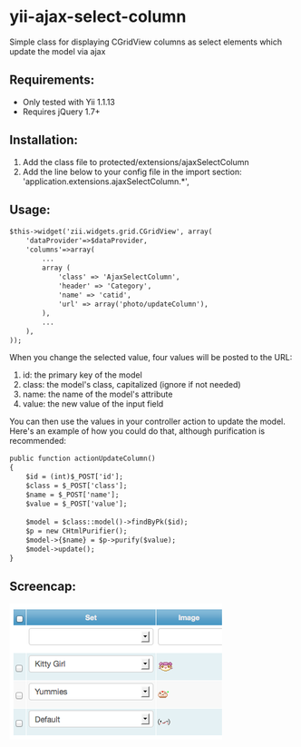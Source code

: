 yii-ajax-select-column
======================

Simple class for displaying CGridView columns as select elements which update the model via ajax

## Requirements:
- Only tested with Yii 1.1.13
- Requires jQuery 1.7+

## Installation:

1. Add the class file to protected/extensions/ajaxSelectColumn
2. Add the line below to your config file in the import section:
'application.extensions.ajaxSelectColumn.*',

## Usage:

    $this->widget('zii.widgets.grid.CGridView', array(
        'dataProvider'=>$dataProvider,
        'columns'=>array(
            ...
            array (
                'class' => 'AjaxSelectColumn',
                'header' => 'Category',
                'name' => 'catid',
                'url' => array('photo/updateColumn'),
            ),
            ...
        ),
    ));

When you change the selected value, four values will be posted to the URL:

1. id: the primary key of the model
2. class: the model's class, capitalized (ignore if not needed)
3. name: the name of the model's attribute
4. value: the new value of the input field

You can then use the values in your controller action to update the model. Here's an example of how you could do that, although purification is recommended:

    public function actionUpdateColumn()
    {
        $id = (int)$_POST['id'];
        $class = $_POST['class'];
        $name = $_POST['name'];
        $value = $_POST['value'];

        $model = $class::model()->findByPk($id);
        $p = new CHtmlPurifier();
        $model->{$name} = $p->purify($value);
        $model->update();
    }

## Screencap:
![Screencap](screencap.png)